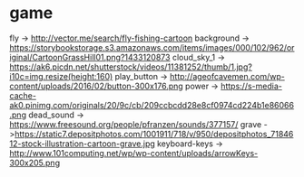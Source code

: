 # game

fly -> http://vector.me/search/fly-fishing-cartoon
background -> https://storybookstorage.s3.amazonaws.com/items/images/000/102/962/original/CartoonGrassHill01.png?1433120873
cloud_sky_1 -> https://ak6.picdn.net/shutterstock/videos/11381252/thumb/1.jpg?i10c=img.resize(height:160)
play_button -> http://ageofcavemen.com/wp-content/uploads/2016/02/button-300x176.png
power -> https://s-media-cache-ak0.pinimg.com/originals/20/9c/cb/209ccbcdd28e8cf0974cd224b1e86066.png
dead_sound -> https://www.freesound.org/people/pfranzen/sounds/377157/
grave ->https://static7.depositphotos.com/1001911/718/v/950/depositphotos_7184612-stock-illustration-cartoon-grave.jpg
keyboard-keys -> http://www.101computing.net/wp/wp-content/uploads/arrowKeys-300x205.png